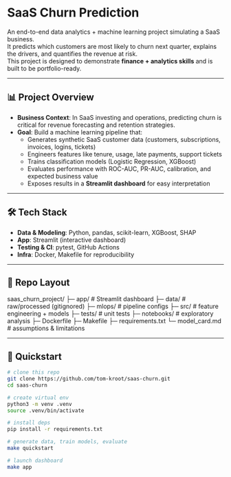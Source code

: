 # SaaS Churn Prediction 

An end-to-end data analytics + machine learning project simulating a SaaS business.  
It predicts which customers are most likely to churn next quarter, explains the drivers, and quantifies the revenue at risk.  
This project is designed to demonstrate **finance + analytics skills** and is built to be portfolio-ready.

---

## 📊 Project Overview
- **Business Context**: In SaaS investing and operations, predicting churn is critical for revenue forecasting and retention strategies.  
- **Goal**: Build a machine learning pipeline that:
  - Generates synthetic SaaS customer data (customers, subscriptions, invoices, logins, tickets)
  - Engineers features like tenure, usage, late payments, support tickets
  - Trains classification models (Logistic Regression, XGBoost)
  - Evaluates performance with ROC-AUC, PR-AUC, calibration, and expected business value
  - Exposes results in a **Streamlit dashboard** for easy interpretation

---

## 🛠️ Tech Stack
- **Data & Modeling**: Python, pandas, scikit-learn, XGBoost, SHAP
- **App**: Streamlit (interactive dashboard)
- **Testing & CI**: pytest, GitHub Actions
- **Infra**: Docker, Makefile for reproducibility

---

## 📂 Repo Layout

saas_churn_project/
├─ app/ # Streamlit dashboard
├─ data/ # raw/processed (gitignored)
├─ mlops/ # pipeline configs
├─ src/ # feature engineering + models
├─ tests/ # unit tests
├─ notebooks/ # exploratory analysis
├─ Dockerfile
├─ Makefile
├─ requirements.txt
└─ model_card.md # assumptions & limitations



---

## 🚀 Quickstart
```bash
# clone this repo
git clone https://github.com/tom-kroot/saas-churn.git
cd saas-churn

# create virtual env
python3 -m venv .venv
source .venv/bin/activate

# install deps
pip install -r requirements.txt

# generate data, train models, evaluate
make quickstart

# launch dashboard
make app

